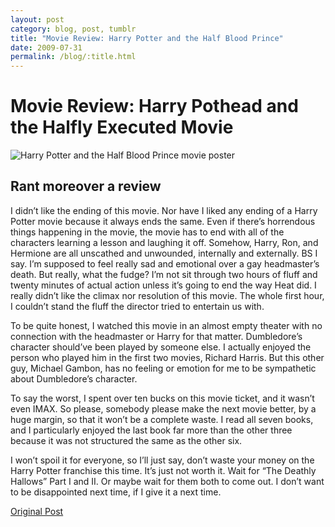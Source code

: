 ```yaml
---
layout: post
category: blog, post, tumblr
title: "Movie Review: Harry Potter and the Half Blood Prince"
date: 2009-07-31
permalink: /blog/:title.html
---
```


# Movie Review: Harry Pothead and the Halfly Executed Movie

![Harry Potter and the Half Blood Prince movie poster](https://upload.wikimedia.org/wikipedia/en/3/3f/Harry_Potter_and_the_Half-Blood_Prince_poster.jpg)

## Rant moreover a review

I didn’t like the ending of this movie. Nor have I liked any ending of a Harry Potter movie because it always ends the same. Even if there’s horrendous things happening in the movie, the movie has to end with all of the characters learning a lesson and laughing it off. Somehow, Harry, Ron, and Hermione are all unscathed and unwounded, internally and externally. BS I say. I’m supposed to feel really sad and emotional over a gay headmaster’s death. But really, what the fudge? I’m not sit through two hours of fluff and twenty minutes of actual action unless it’s going to end the way Heat did. I really didn’t like the climax nor resolution of this movie. The whole first hour, I couldn’t stand the fluff the director tried to entertain us with.

To be quite honest, I watched this movie in an almost empty theater with no connection with the headmaster or Harry for that matter. Dumbledore’s character should’ve been played by someone else. I actually enjoyed the person who played him in the first two movies, Richard Harris. But this other guy, Michael Gambon, has no feeling or emotion for me to be sympathetic about Dumbledore’s character.

To say the worst, I spent over ten bucks on this movie ticket, and it wasn’t even IMAX. So please, somebody please make the next movie better, by a huge margin, so that it won’t be a complete waste. I read all seven books, and I particularly enjoyed the last book far more than the other three because it was not structured the same as the other six.

I won’t spoil it for everyone, so I’ll just say, don’t waste your money on the Harry Potter franchise this time. It’s just not worth it. Wait for “The Deathly Hallows” Part I and II. Or maybe wait for them both to come out. I don’t want to be disappointed next time, if I give it a next time.

[Original Post](http://jermspeaks.com/post/153475321/harry-pothead-and-the-halfly-executed-movie-rant)
